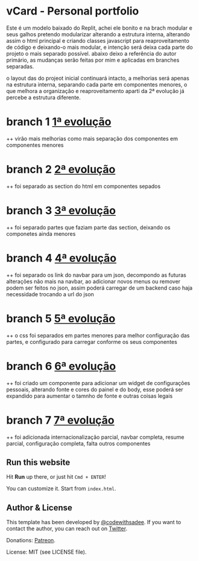 # vCard - Personal portfolio

Este é um modelo baixado do Replit, achei ele bonito e na brach modular e seus galhos pretendo modularizar
alterando a estrutura interna, alterando assim o html principal e criando classes javascript para reaproveitamento de código e deixando-o mais modular, e intenção será deixa cada parte do projeto o mais separado possível.
abaixo deixo a referência do autor primário,  as mudanças serão feitas por mim e aplicadas em branches separadas.

o layout das do projeot inicial continuará intacto, a melhorias será apenas na estrutura interna, separando cada parte em componentes menores, o que melhora a organização e reaproveitamento aparti da 2ª evolução já percebe a estrutura diferente.

# branch 1 [ 1ª evolução ](https://github.com/faustinopsy/portifolio_Modelo/tree/1-modular-js-class)
++ virão mais melhorias como mais separação dos componentes em componentes menores

# branch 2 [ 2ª evolução ](https://github.com/faustinopsy/portifolio_Modelo/tree/2-modular-sections)
++ foi separado as section do html em componentes sepados

# branch 3 [ 3ª evolução ](https://github.com/faustinopsy/portifolio_Modelo/tree/3-decomponto-sections)
++ foi separado partes que faziam parte das section, deixando os componetes ainda menores

# branch 4 [ 4ª evolução ](https://github.com/faustinopsy/portifolio_Modelo/tree/4-decompondo-navbar-menu-json)
++ foi separado os link do navbar para um json, decompondo as futuras alterações não mais na navbar, ao adicionar novos menus ou remover podem ser feitos no json, assim poderá carregar de um backend caso haja necessidade trocando a url do json

# branch 5 [ 5ª evolução ](https://github.com/faustinopsy/portifolio_Modelo/tree/5-decompondo-css-modularizando)
++ o css foi separados em partes menores para melhor configuração das partes, e configurado para carregar conforme os seus componentes

# branch 6 [ 6ª evolução ](https://github.com/faustinopsy/portifolio_Modelo/tree/6-add-config-personalizada)
++ foi criado um componente para adicionar um widget de configurações pessoais, alterando fonte e cores do painel e do body, esse poderá ser expandido para aumentar o tamnho de fonte e outras coisas legais

# branch 7 [ 7ª evolução ](https://github.com/faustinopsy/portifolio_Modelo/tree/7-internacionalizar-config)
++ foi adicionada internacionalização parcial, navbar completa, resume parcial, configuração completa, falta outros componentes

## Run this website

Hit **Run** up there, or just hit `Cmd + ENTER`!

You can customize it. Start from `index.html`.

## Author & License

This template has been developed by [@codewithsadee](https://www.twitter.com/codewithsadee). If you want to contact the author, you can reach out on [Twitter](https://www.twitter.com/codewithsadee). 

Donations: [Patreon](https://patreon.com/codewithsadee).

License: MIT (see LICENSE file).

